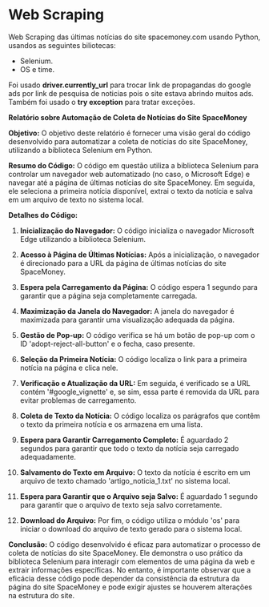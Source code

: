 # Web Scraping

Web Scraping das últimas notícias do site spacemoney.com usando Python, usandos as seguintes biliotecas:
  * Selenium.
  * OS e time.

Foi usado **driver.currently_url** para trocar link de propagandas do google ads por link de pesquisa de noticias pois o site estava abrindo muitos ads. Também foi usado o **try exception** para tratar exceções.

**Relatório sobre Automação de Coleta de Notícias do Site SpaceMoney**

**Objetivo:**
O objetivo deste relatório é fornecer uma visão geral do código desenvolvido para automatizar a coleta de notícias do site SpaceMoney, utilizando a biblioteca Selenium em Python.

**Resumo do Código:**
O código em questão utiliza a biblioteca Selenium para controlar um navegador web automatizado (no caso, o Microsoft Edge) e navegar até a página de últimas notícias do site SpaceMoney. Em seguida, ele seleciona a primeira notícia disponível, extrai o texto da notícia e salva em um arquivo de texto no sistema local.

**Detalhes do Código:**
1. **Inicialização do Navegador:** O código inicializa o navegador Microsoft Edge utilizando a biblioteca Selenium.

2. **Acesso à Página de Últimas Notícias:** Após a inicialização, o navegador é direcionado para a URL da página de últimas notícias do site SpaceMoney.

3. **Espera pela Carregamento da Página:** O código espera 1 segundo para garantir que a página seja completamente carregada.

4. **Maximização da Janela do Navegador:** A janela do navegador é maximizada para garantir uma visualização adequada da página.

5. **Gestão de Pop-up:** O código verifica se há um botão de pop-up com o ID 'adopt-reject-all-button' e o fecha, caso presente.

6. **Seleção da Primeira Notícia:** O código localiza o link para a primeira notícia na página e clica nele.

7. **Verificação e Atualização da URL:** Em seguida, é verificado se a URL contém '#google_vignette' e, se sim, essa parte é removida da URL para evitar problemas de carregamento.

8. **Coleta de Texto da Notícia:** O código localiza os parágrafos que contêm o texto da primeira notícia e os armazena em uma lista.

9. **Espera para Garantir Carregamento Completo:** É aguardado 2 segundos para garantir que todo o texto da notícia seja carregado adequadamente.

10. **Salvamento do Texto em Arquivo:** O texto da notícia é escrito em um arquivo de texto chamado 'artigo_noticia_1.txt' no sistema local.

11. **Espera para Garantir que o Arquivo seja Salvo:** É aguardado 1 segundo para garantir que o arquivo de texto seja salvo corretamente.

12. **Download do Arquivo:** Por fim, o código utiliza o módulo 'os' para iniciar o download do arquivo de texto gerado para o sistema local.

**Conclusão:**
O código desenvolvido é eficaz para automatizar o processo de coleta de notícias do site SpaceMoney. Ele demonstra o uso prático da biblioteca Selenium para interagir com elementos de uma página da web e extrair informações específicas. No entanto, é importante observar que a eficácia desse código pode depender da consistência da estrutura da página do site SpaceMoney e pode exigir ajustes se houverem alterações na estrutura do site.

